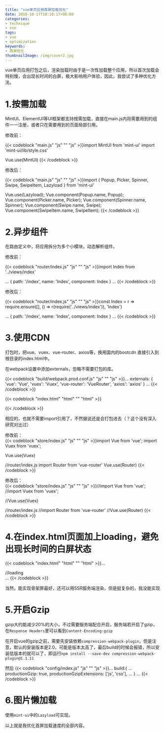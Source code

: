 ```yaml
---
title: "vue单页应用首屏加载优化"
date: 2018-10-17T10:10:17+08:00
categories:
- technique
- vue
tags:
- vue
- optimization
keywords:
- 首屏优化
thumbnailImage: /img/cover2.jpg
---
```


<!--more-->

vue单页应用打包之后，渲染加载时由于是一次性加载整个应用，所以首次加载会特别慢，会出现长时间的白屏，极大影响用户体验，因此，我尝试了多种优化方法。
<!-- toc -->
# 1.按需加载
MintUI、ElementUI等UI框架都支持按需加载，直接在main.js内将需要用到的组件一一注册，或者只在需要用到的页面局部引用。  

修改前：  

{{< codeblock "main.js" "js" "" "js" >}}import MintUI from 'mint-ui'
import 'mint-ui/lib/style.css'

Vue.use(MintUI)
{{< /codeblock >}}

修改后：  

{{< codeblock "main.js" "js" "" "js" >}}import { Popup, Picker, Spinner, Swipe, SwipeItem, Lazyload } from 'mint-ui'

Vue.use(Lazyload);
Vue.component(Popup.name, Popup);
Vue.component(Picker.name, Picker);
Vue.component(Spinner.name, Spinner);
Vue.component(Swipe.name, Swipe);
Vue.component(SwipeItem.name, SwipeItem);
{{< /codeblock >}}  

# 2.异步组件
在路由定义中，将应用拆分为多个小模块，动态解析组件。

修改前：  

{{< codeblock "router/index.js" "js" "" "js" >}}import Index from '../views/index'

...
{
    path: '/index',
    name: 'Index',
    component: Index
}
...
{{< /codeblock >}}  

修改后：  

{{< codeblock "router/index.js" "js" "" "js" >}}const Index = r => require.ensure([], () => r(require('../views/index')), 'Index')

...
{
    path: '/index',
    name: 'Index',
    component: Index
}
...
{{< /codeblock >}}  

# 3.使用CDN
打包时，把vue、vuex、vue-router、axios等，换用国内的bootcdn 直接引入到根目录的index.html中。

在webpack设置中添加externals，忽略不需要打包的库。  

{{< codeblock "build/webpack.prod.conf.js" "js" "" "js" >}}...
externals: {
    'vue': 'Vue',
    'vuex': 'Vuex',
    'vue-router': 'VueRouter',
    'axios': 'axios'
  }
...
{{< /codeblock >}}

{{< codeblock "index.html" "html" "" "html" >}}<script src="//cdn.bootcss.com/vue/2.2.5/vue.min.js"></script>  
<script src="//cdn.bootcss.com/vue-router/2.3.0/vue-router.min.js"></script>
<script src="//cdn.bootcss.com/vuex/2.2.1/vuex.min.js"></script>  
<script src="//cdn.bootcss.com/axios/0.15.3/axios.min.js"></script>
{{< /codeblock >}}  

相应的，也就不需要import引用了，不然据说还是会打包进去（？这个没有深入研究对比过）  

修改前：  
{{< codeblock "store/index.js" "js" "" "js" >}}import Vue from 'vue';
import Vuex from 'vuex';

Vue.use(Vuex)

//router/index.js
import Router from 'vue-router'
Vue.use(Router)
{{< /codeblock >}}

修改后：  
{{< codeblock "store/index.js" "js" "" "js" >}}//import Vue from 'vue';
//import Vuex from 'vuex';

//Vue.use(Vuex)

//router/index.js
//import Router from 'vue-router'
//Vue.use(Router)
{{< /codeblock >}}

# 4.在index.html页面加上loading，避免出现长时间的白屏状态  
{{< codeblock "index.html" "html" "" "html" >}}...
<div id="app">
//loading
</div>
...
{{< /codeblock >}}  

当然，能实现骨架屏最好，还可以用SSR服务端渲染，但是挺复杂的，我没能实现

# 5.开启Gzip
gzip大约能减少20%的大小，不过需要服务端配合开启，服务端若开启了gzip，在`Response Headers`里可以看到`Content-Encoding:gzip`

在开启vue的gzip之前，需要先安装依赖`compression-webpack-plugin`，但是注意，默认的安装版本是2.0，可能是版本太高了，最后build的时候会报错，所以安装低版本的就可以了，即运行`npm install --save-dev compression-webpack-plugin@1.1.11`

然后
{{< codeblock "config/index.js" "js" "" "js" >}}...
build:{
    ...
    productionGzip: true,
    productionGzipExtensions: ['js', 'css'],
    ...
}
...
{{< /codeblock >}}

# 6.图片懒加载  
使用`mint-ui`中的`Lazyload`可实现。

以上就是我优化首屏加载速度的全部内容。